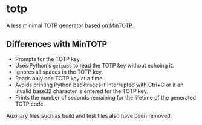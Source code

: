 #  totp

A less minimal TOTP generator based on [MinTOTP](https://github.com/susam/mintotp).


## Differences with MinTOTP

* Prompts for the TOTP key.
* Uses Python's `getpass` to read the TOTP key without echoing it.
* Ignores all spaces in the TOTP key.
* Reads only one TOTP key at a time.
* Avoids printing Python backtraces if interrupted with Ctrl+C or if an invalid
  base32 character is entered for the TOTP key.
* Prints the number of seconds remaining for the lifetime of the generated TOTP
  code.

Auxiliary files such as build and test files also have been removed.
